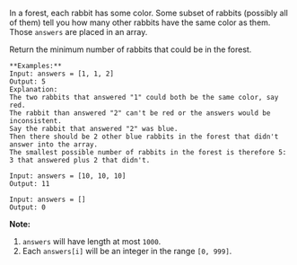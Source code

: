 In a forest, each rabbit has some color. Some subset of rabbits (possibly all
of them) tell you how many other rabbits have the same color as them. Those
`answers` are placed in an array.

Return the minimum number of rabbits that could be in the forest.

    
    
    **Examples:**
    Input: answers = [1, 1, 2]
    Output: 5
    Explanation:
    The two rabbits that answered "1" could both be the same color, say red.
    The rabbit than answered "2" can't be red or the answers would be inconsistent.
    Say the rabbit that answered "2" was blue.
    Then there should be 2 other blue rabbits in the forest that didn't answer into the array.
    The smallest possible number of rabbits in the forest is therefore 5: 3 that answered plus 2 that didn't.
    
    Input: answers = [10, 10, 10]
    Output: 11
    
    Input: answers = []
    Output: 0
    

**Note:**

  1. `answers` will have length at most `1000`.
  2. Each `answers[i]` will be an integer in the range `[0, 999]`.

